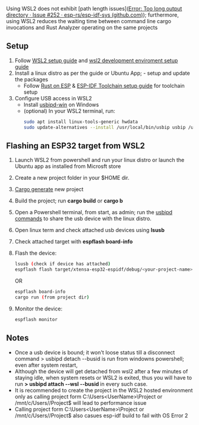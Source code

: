 Using WSL2 does not exhibit [path length issues]([Error: Too long output directory · Issue #252 · esp-rs/esp-idf-sys (github.com)](https://github.com/esp-rs/esp-idf-sys/issues/252)); furthermore, using WSL2 reduces the waiting time between command line cargo invocations and Rust Analyzer operating on the same projects

## Setup
1. Follow [WSL2 setup guide](https://learn.microsoft.com/en-us/windows/wsl/install) and [wsl2 development enviroment setup guide](https://learn.microsoft.com/en-gb/windows/wsl/setup/environment#file-storage)
2. Install a linux distro as per the guide or Ubuntu App; - setup and update the packages
   - Follow [Rust on ESP](https://docs.esp-rs.org/book/) & [ESP-IDF Toolchain setup guide](https://docs.esp-rs.org/book/) for toolchain setup
3. Configure USB access in WSL2
   - Install [usbipd-win](https://github.com/dorssel/usbipd-win) on Windows
   - (optional) In your WSL2 terminal, run:
     ```bash
     sudo apt install linux-tools-generic hwdata
     sudo update-alternatives --install /usr/local/bin/usbip usbip /usr/lib/linux-tools/*-generic/usbip 20
     ```

## Flashing an ESP32 target from WSL2

1. Launch WSL2 from powershell and run your linux distro or launch the Ubuntu app as installed from Microsft store
2. Create a new project folder in your $HOME dir.
3. [Cargo generate](https://docs.esp-rs.org/book/writing-your-own-application/generate-project/index.html) new project
4. Build the project; run **cargo build** or **cargo b**
5. Open a Powershell terminal, from start, as admin; run the [usbipd commands](https://learn.microsoft.com/en-us/windows/wsl/connect-usb) to share the usb device with the linux distro.
6. Open linux term and check attached usb devices using **lsusb**
7. Check attached target with **espflash board-info**
8. Flash the device:
   ```bash
   lsusb (check if device has attached)
   espflash flash target/xtensa-esp32-espidf/debug/<your-project-name>
   ```
   OR
   ```bash
   espflash board-info
   cargo run (from project dir)
   ```

7. Monitor the device:
   ```bash
   espflash monitor
   ```

## Notes
- Once a usb device is bound; it won't loose status till a disconnect command > usbipd detach --busid <busid> is run from windowns powershell; even after system restart,
- Although the device will get detached from wsl2 after a few minutes of staying idle, when system resets or WSL2 is exited, thus you will have to run **> usbipd attach --wsl --busid <busid>** in every such case.
- It is recommended to create the project in the WSL2 hosted environment only as calling project form C:\Users\<UserName>\Project or /mnt/c/Users/<UserName>/Project$ will lead to performance issue
- Calling project form C:\Users\<UserName>\Project or /mnt/c/Users/<UserName>/Project$ also casues esp-idf build to fail with OS Error 2
